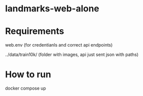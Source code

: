 # landmarks-web-alone

# Requirements
web.env (for credentianls and correct api endpoints)

../data/train10k/ (folder with images, api just sent json with paths)

# How to run
docker compose up
